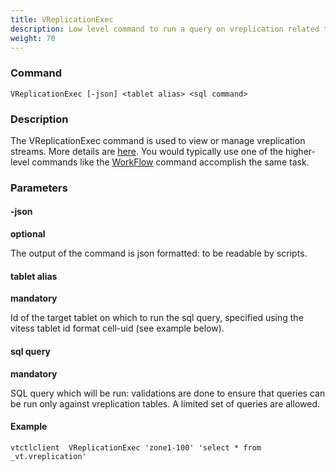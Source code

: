 ```yaml
---
title: VReplicationExec
description: Low level command to run a query on vreplication related tables
weight: 70
---
```


### Command

```
VReplicationExec [-json] <tablet alias> <sql command>
```

### Description

The VReplicationExec command is used to view or manage vreplication streams. More details are [here](../vreplication#exec). You would typically use one of the higher-level commands like the [WorkFlow](../workflow) command accomplish the same task.

### Parameters

#### -json
**optional**

<div class="cmd">
The output of the command is json formatted: to be readable by scripts.
</div>

#### tablet alias
**mandatory**

<div class="cmd">
Id of the target tablet on which to run the sql query, specified using the vitess tablet id format
cell-uid (see example below).
</div>

#### sql query
**mandatory**

<div class="cmd">
SQL query which will be run: validations are done to ensure that queries can be run only against vreplication tables.
A limited set of queries are allowed.
</div>

#### Example
```
vtctlclient  VReplicationExec 'zone1-100' 'select * from _vt.vreplication'
```
